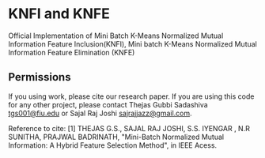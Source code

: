 # KNFI and KNFE
Official Implementation of Mini Batch K-Means Normalized Mutual Information Feature Inclusion(KNFI), Mini batch K-Means Normalized
Mutual Information Feature Elimination (KNFE)

## Permissions
If you using work, please cite our research paper.
If you are using this code for any other project, please contact Thejas Gubbi Sadashiva <tgs001@fiu.edu> or Sajal Raj Joshi <sajrajjazz@gmail.com>.

Reference to cite:
[1] THEJAS G.S., SAJAL RAJ JOSHI, S.S. IYENGAR , N.R SUNITHA, PRAJWAL BADRINATH, "Mini-Batch Normalized Mutual Information: A Hybrid Feature Selection
Method", in IEEE Acess.
